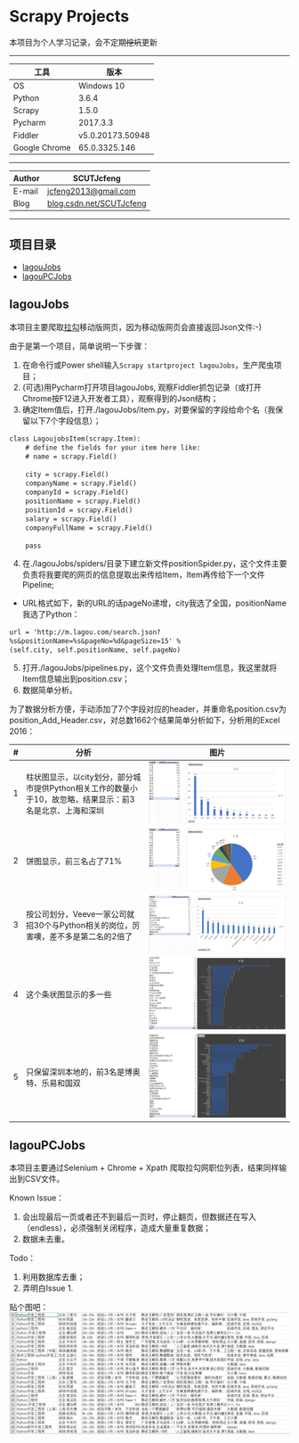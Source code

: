 Scrapy Projects
=================
本项目为个人学习记录，会不定期~~挖坑~~更新

****
|工具|版本|
|---|---
|OS|Windows 10
|Python|3.6.4
|Scrapy|1.5.0
|Pycharm|2017.3.3
|Fiddler|v5.0.20173.50948
|Google Chrome|65.0.3325.146

****
|Author|SCUTJcfeng|
|---|---
|E-mail|jcfeng2013@gmail.com
|Blog|[blog.csdn.net/SCUTJcfeng](http://blog.csdn.net/SCUTJcfeng "CSDN博客")


****
## 项目目录
* [lagouJobs](#lagoujobs)
* [lagouPCJobs](#lagoupcjobs)

lagouJobs
------
本项目主要爬取[拉勾](http://m.lagou.com/search.html)移动版网页，因为移动版网页会直接返回Json文件:-)

由于是第一个项目，简单说明一下步骤：
1. 在命令行或Power shell输入```Scrapy startproject lagouJobs```，生产爬虫项目；
2. (可选)用Pycharm打开项目lagouJobs, 观察Fiddler抓包记录（或打开Chrome按F12进入开发者工具），观察得到的Json结构；
3. 确定Item值后，打开./lagouJobs/item.py，对要保留的字段给命个名（我保留以下7个字段信息）；
```
class LagoujobsItem(scrapy.Item):
    # define the fields for your item here like:
    # name = scrapy.Field()
    
    city = scrapy.Field()
    companyName = scrapy.Field()
    companyId = scrapy.Field()
    positionName = scrapy.Field()
    positionId = scrapy.Field()
    salary = scrapy.Field()
    companyFullName = scrapy.Field()

    pass
```
4. 在./lagouJobs/spiders/目录下建立新文件positionSpider.py，这个文件主要负责将我要爬的网页的信息提取出来传给Item，Item再传给下一个文件Pipeline;
  * URL格式如下，新的URL的话pageNo递增，city我选了全国，positionName我选了Python：
  ```
  url = 'http://m.lagou.com/search.json?%s&positionName=%s&pageNo=%d&pageSize=15' % 
  (self.city, self.positionName, self.pageNo)
  ```
5. 打开./lagouJobs/pipelines.py，这个文件负责处理Item信息，我这里就将Item信息输出到position.csv；
6. 数据简单分析。

为了数据分析方便，手动添加了7个字段对应的header，并重命名position.csv为position_Add_Header.csv，对总数1662个结果简单分析如下，分析用的Excel 2016：

|#|分析|图片|
|---|----|:---:|
|1|柱状图显示，以city划分，部分城市提供Python相关工作的数量小于10，故忽略，结果显示：前3名是北京、上海和深圳|![Python_Jobs_Top_10_Cities_Histogram.PNG](./lagouJobs/Python_Jobs_Top_10_Cities_Histogram.PNG)|
|2|饼图显示，前三名占了71%|![Python_Jobs_Top_10_Cities_Pie.PNG](./lagouJobs/Python_Jobs_Top_10_Cities_Pie.PNG)|
|3|按公司划分，Veeve一家公司就招30个与Python相关的岗位，厉害噢，差不多是第二名的2倍了|![Python_Jobs_Top_CompanyName_Histogram.PNG](./lagouJobs/Python_Jobs_Top_CompanyName_Histogram.PNG)|
|4|这个条状图显示的多一些|![Python_Jobs_Top_CompanyName_Bar.PNG](./lagouJobs/Python_Jobs_Top_CompanyName_Bar.PNG)|
|5|只保留深圳本地的，前3名是博奥特、乐易和国双|![Python_Jobs_Shenzhen_CompanyName_Bar.PNG](./lagouJobs/Python_Jobs_Shenzhen_CompanyName_Bar.PNG)|

lagouPCJobs
------
本项目主要通过Selenium + Chrome + Xpath 爬取拉勾网职位列表，结果同样输出到CSV文件。

Known Issue：
1. 会出现最后一页或者还不到最后一页时，停止翻页，但数据还在写入（endless），必须强制关闭程序，造成大量重复数据；
2. 数据未去重。

Todo：
1. 利用数据库去重；
2. 弄明白Issue 1.

贴个图吧：
![screenshots.PNG](./lagouPCJobs/lagouPCJobs/screenshots.PNG)

